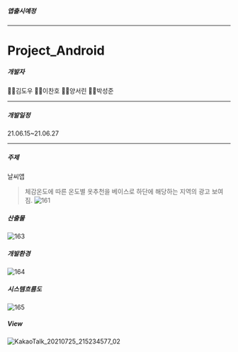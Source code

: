 ##### 앱출시예정 

------------------------------------------
# Project_Android

##### 개발자

🙋‍♂️김도우 🙋‍♂️이찬호 🙋‍♀️양서린 🙋‍♂️박성준

----

##### 개발일정

21.06.15~21.06.27

------------------------------------------

##### 주제

날씨앱

> 체감온도에 따른 온도별 옷추천을 베이스로 하단에 해당하는 지역의 광고 보여짐.
![161](https://user-images.githubusercontent.com/80452660/126900395-4128f1fd-0ff2-40ad-a313-64e8accb7c4a.jpg)


##### 산출물
![163](https://user-images.githubusercontent.com/80452660/126900391-17404b84-e06e-4cfd-ba11-49cfb99047d5.jpg)
##### 개발환경
![164](https://user-images.githubusercontent.com/80452660/126900392-d2c318e9-a4be-4aca-a354-dd540bbac932.jpg)
##### 시스템흐름도
![165](https://user-images.githubusercontent.com/80452660/126900394-add2ac6b-64c8-4b3f-95c0-9ec25e252e09.jpg)
##### View
![KakaoTalk_20210725_215234577_02](https://user-images.githubusercontent.com/80452660/126900539-2376e71f-1873-454a-a9c1-943b5e17fe7f.jpg)



